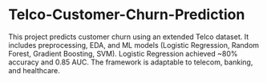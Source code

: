 # Telco-Customer-Churn-Prediction
This project predicts customer churn using an extended Telco dataset. It includes preprocessing, EDA, and ML models (Logistic Regression, Random Forest, Gradient Boosting, SVM). Logistic Regression achieved ~80% accuracy and 0.85 AUC. The framework is adaptable to telecom, banking, and healthcare.
